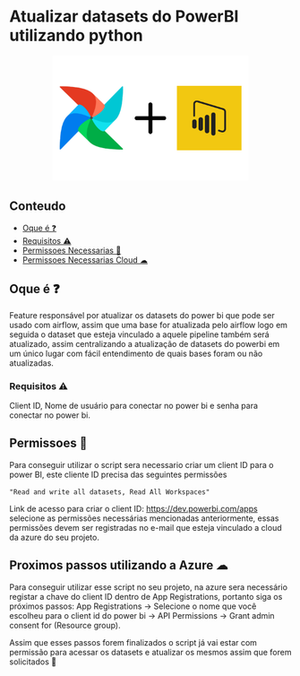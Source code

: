# Atualizar datasets do PowerBI utilizando python

<p align="center">
  <img src="/src/airflow+power_bi.png" width="350" title="Airflow com power bi" alt="airflow">
</p>

## Conteudo

- [Oque é ❓](#getting_started)
- [Requisitos ⚠ ](#requisitos)
- [Permissoes Necessarias 🔐](#Permissoes_Necessarias)
- [Permissoes Necessarias Cloud ☁](#Azure)


## Oque é ❓<a name = "getting_started"></a>

Feature responsável por atualizar os datasets do power bi que pode ser usado com airflow, assim que uma base for atualizada pelo airflow logo em seguida o dataset que esteja vinculado a aquele pipeline também será atualizado, assim centralizando a atualização de datasets do powerbi em um único lugar com fácil entendimento de quais bases foram ou não atualizadas.

### Requisitos ⚠<a name = "requisitos"></a>

Client ID, Nome de usuário para conectar no power bi e senha para conectar no power bi.

## Permissoes 🔐<a name = "Permissoes_Necessarias"></a>

Para conseguir utilizar o script sera necessario criar um client ID para o power BI, este cliente ID 
precisa das seguintes permissões 
```
"Read and write all datasets, Read All Workspaces"
```
Link de acesso para criar o client ID: https://dev.powerbi.com/apps selecione as permissões necessárias mencionadas anteriormente, essas permissões devem ser registradas no e-mail que esteja vinculado a cloud da azure do seu projeto.

## Proximos passos utilizando a Azure ☁ <a name = "Azure"></a>

Para conseguir utilizar esse script no seu projeto, na azure sera necessário registar a chave do client ID dentro 
de App Registrations, portanto siga os próximos passos: App Registrations -> Selecione o nome que você escolheu para o client id do power bi -> API Permissions -> Grant admin consent for (Resource group).

Assim que esses passos forem finalizados o script já vai estar com permissão para acessar os datasets e atualizar os mesmos assim que forem solicitados 🚀